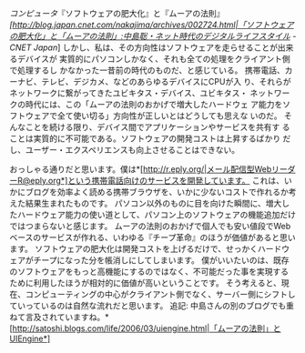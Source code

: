 *コンピュータ*『ソフトウェアの肥大化』と『ムーアの法則』
 *[http://blog.japan.cnet.com/nakajima/archives/002724.html|「ソフトウェアの肥大化」と「ムーアの法則」:中島聡・ネット時代のデジタルライフスタイル - CNET Japan*]
 しかし、私は、その方向性はソフトウェアを走らせることが出来るデバイスが
 実質的にパソコンしかなく、それも全ての処理をクライアント側で処理するし
 かなかった一昔前の時代のものだ、と感じている。
 携帯電話、カーナビ、テレビ、デジカメ、などのあらゆるデバイスにCPUが入
 り、それらがネットワークに繋がってきたユビキタス・デバイス、ユビキタス・
 ネットワークの時代には、この「ムーアの法則のおかげで増大したハードウェ
 ア能力をソフトウェアで全て使い切る」方向性が正しいとはどうしても思えな
 いのだ。
 そんなことを続ける限り、デバイス間でアプリケーションやサービスを共有す
 ることは実質的に不可能である。ソフトウェアの開発コストは上昇するばかり
 だし、ユーザー・エクスペリエンスも向上させることはできない。

おっしゃる通りだと思います。僕は*[http://r.eply.org/|メール配信型WebリーダーR@eply.org*]という携帯電話向けのサービスを開発しています。
これは、いかにブログを効率よく読める携帯ブラウザを、いかに少ないコストで作れるか考えた結果生まれたものです。
パソコン以外のものに目を向けた瞬間に、増大したハードウェア能力の使い道として、パソコン上のソフトウェアの機能追加だけではつまらないと感じます。
ムーアの法則のおかげで個人でも安い値段でWebベースのサービスが作れる、いわゆる『チープ革命』のほうが価値があると思います。
ソフトウェアの肥大化は開発コストを上げるだけで、せっかくハードウェアがチープになった分を帳消しにしてしまいます。
僕がいいたいのは、既存のソフトウェアをもっと高機能にするのではなく、不可能だった事を実現するために利用したほうが相対的に価値が高いということです。
そう考えると、現在、コンピューティングの中心がクライアント側でなく、サーバー側にシフトしていっているのは自然な流れだと思います。
追記: 中島さんの別のブログでも重ねて言及されていますね。*[http://satoshi.blogs.com/life/2006/03/uiengine.html|「ムーアの法則」とUIEngine*]
